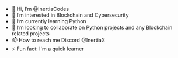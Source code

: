 - 👋 Hi, I’m @InertiaCodes
- 👀 I’m interested in Blockchain and Cybersecurity
- 🌱 I’m currently learning Python
- 💞️ I’m looking to collaborate on Python projects and any Blockchain related projects
- 📫 How to reach me Discord @InertiaX
- ⚡ Fun fact: I'm a quick learner

<!---
InertiaCodes/InertiaCodes is a ✨ special ✨ repository because its `README.md` (this file) appears on your GitHub profile.
You can click the Preview link to take a look at your changes.
--->
